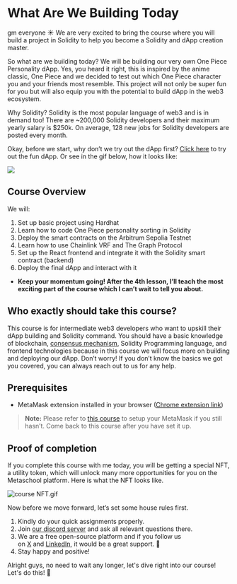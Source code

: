 # What Are We Building Today

gm everyone ☀️ We are very excited to bring the course where you will build a project in Solidity to help you become a Solidity and dApp creation master.

So what are we building today? We will be building our very own One Piece Personality dApp. Yes, you heard it right, this is inspired by the anime classic, One Piece and we decided to test out which One Piece character you and your friends most resemble. This project will not only be super fun for you but will also equip you with the potential to build dApp in the web3 ecosystem.

Why Solidity? Solidity is the most popular language of web3 and is in demand too! There are ~200,000 Solidity developers and their maximum yearly salary is $250k. On average, 128 new jobs for Solidity developers are posted every month. 


Okay, before we start, why don’t we try out the dApp first? [Click here](https://onepiece-dapp.vercel.app/) to try out the fun dApp. Or see in the gif below, how it looks like:

![](https://github.com/0xmetaschool/Learning-Projects/blob/main/assests_for_all/one-piece-dapp/Set%20Up%20the%20Frontend%20Project/interact.gif?raw=true)

## Course Overview

We will:

1. Set up basic project using Hardhat
2. Learn how to code One Piece personality sorting in Solidity
3. Deploy the smart contracts on the Arbitrum Sepolia Testnet
4. Learn how to use Chainlink VRF and The Graph Protocol
5. Set up the React frontend and integrate it with the Solidity smart contract (backend)
6. Deploy the final dApp and interact with it

- **Keep your momentum going! After the 4th lesson, I’ll teach the most exciting part of the course which I can’t wait to tell you about.**

## Who exactly should take this course?

This course is for intermediate web3 developers who want to upskill their dApp building and Solidity command. You should have a basic knowledge of blockchain, [consensus mechanism](https://metaschool.so/articles/consensus-mechanism-meaning/), Solidity Programming language, and frontend technologies because in this course we will focus more on building and deploying our dApp. Don’t worry! If you don’t know the basics we got you covered, you can always reach out to us for any help.

## Prerequisites

- MetaMask extension installed in your browser ([Chrome extension link](https://chrome.google.com/webstore/detail/metamask/nkbihfbeogaeaoehlefnkodbefgpgknn))

> **Note:** Please refer to [this course](https://metaschool.so/courses/understand-and-setup-metamask-account) to setup your MetaMask if you still hasn’t. Come back to this course after you have set it up.
> 

## Proof of completion

If you complete this course with me today, you will be getting a special NFT, a utility token, which will unlock many more opportunities for you on the Metaschool platform. Here is what the NFT looks like.

![course NFT.gif](https://github.com/0xmetaschool/Learning-Projects/blob/main/assests_for_all/one-piece-dapp/What%20Are%20We%20Building%20Today/course_NFT.gif?raw=true)

Now before we move forward, let’s set some house rules first.

1. Kindly do your quick assignments properly.
2. Join [our discord server](https://discord.gg/vbVMUwXWgc) and ask all relevant questions there.
3. We are a free open-source platform and if you follow us on [X](https://bit.ly/airbnb-dapp-fuel-twitter) and [LinkedIn](https://bit.ly/airbnb-dapp-fuel-linkedin), it would be a great support. 🫣
4. Stay happy and positive!

Alright guys, no need to wait any longer, let's dive right into our course! Let's do this! 🙌